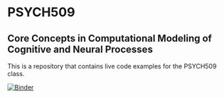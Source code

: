# PSYCH509

## Core Concepts in Computational Modeling of Cognitive and Neural Processes

This is a repository that contains live code examples for the PSYCH509 class.


[![Binder](https://mybinder.org/badge.svg)](https://mybinder.org/v2/gh/TheRealDrDre/PSYCH509/0b11bc2)